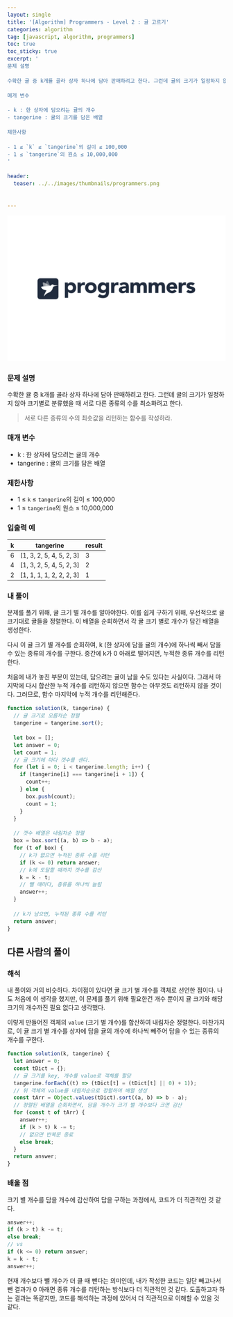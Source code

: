 ```yaml
---
layout: single
title: '[Algorithm] Programmers - Level 2 : 귤 고르기'
categories: algorithm
tag: [javascript, algorithm, programmers]
toc: true
toc_sticky: true
excerpt: '
문제 설명

수확한 귤 중 k개를 골라 상자 하나에 담아 판매하려고 한다. 그런데 귤의 크기가 일정하지 않아 크기별로 분류했을 때 서로 다른 종류의 수를 최소화려고 한다.

매개 변수

- k : 한 상자에 담으려는 귤의 개수
- tangerine : 귤의 크기를 담은 배열

제한사항

- 1 ≤ `k` ≤ `tangerine`의 길이 ≤ 100,000
- 1 ≤ `tangerine`의 원소 ≤ 10,000,000
'

header:
  teaser: ../../images/thumbnails/programmers.png


---
```


![프로그래머스.png](../../images/thumbnails/programmers.png)

### 문제 설명

수확한 귤 중 k개를 골라 상자 하나에 담아 판매하려고 한다. 그런데 귤의 크기가 일정하지 않아 크기별로 분류했을 때 서로 다른 종류의 수를 최소화려고 한다.

> 서로 다른 종류의 수의 최솟값을 리턴하는 함수를 작성하라.

### 매개 변수

- k : 한 상자에 담으려는 귤의 개수
- tangerine : 귤의 크기를 담은 배열

### 제한사항

- 1 ≤ `k` ≤ `tangerine`의 길이 ≤ 100,000
- 1 ≤ `tangerine`의 원소 ≤ 10,000,000

### 입출력 예

| k   | tangerine                | result |
| --- | ------------------------ | ------ |
| 6   | [1, 3, 2, 5, 4, 5, 2, 3] | 3      |
| 4   | [1, 3, 2, 5, 4, 5, 2, 3] | 2      |
| 2   | [1, 1, 1, 1, 2, 2, 2, 3] | 1      |

### 내 풀이

문제를 풀기 위해, 귤 크기 별 개수를 알아야한다. 이를 쉽게 구하기 위해, 우선적으로 귤 크기대로 귤들을 정렬한다. 이 배열을 순회하면서 각 귤 크기 별로 개수가 담긴 배열을 생성한다.

다시 이 귤 크기 별 개수를 순회하여, k (한 상자에 담을 귤의 개수)에 하나씩 빼서 담을 수 있는 종류의 개수를 구한다. 중간에 k가 0 아래로 떨어지면, 누적한 종류 개수를 리턴한다.

처음에 내가 놓친 부분이 있는데, 담으려는 귤이 남을 수도 있다는 사실이다. 그래서 마지막에 다시 합산한 누적 개수를 리턴하지 않으면 함수는 아무것도 리턴하지 않을 것이다. 그러므로, 함수 마지막에 누적 개수를 리턴해준다.

```jsx
function solution(k, tangerine) {
  // 귤 크기로 오름차순 정렬
  tangerine = tangerine.sort();

  let box = [];
  let answer = 0;
  let count = 1;
  // 귤 크기에 마다 갯수를 샌다.
  for (let i = 0; i < tangerine.length; i++) {
    if (tangerine[i] === tangerine[i + 1]) {
      count++;
    } else {
      box.push(count);
      count = 1;
    }
  }

  // 갯수 배열은 내림차순 정렬
  box = box.sort((a, b) => b - a);
  for (t of box) {
    // k가 없으면 누적된 종류 수를 리턴
    if (k <= 0) return answer;
    // k에 도달할 때까지 갯수를 감산
    k = k - t;
    // 뺄 때마다, 종류를 하나씩 늘림
    answer++;
  }

  // k가 남으면, 누적된 종류 수를 리턴
  return answer;
}
```

## 다른 사람의 풀이

### 해석

내 풀이와 거의 비슷하다. 차이점이 있다면 귤 크기 별 개수를 객체로 선언한 점이다. 나도 처음에 이 생각을 했지만, 이 문제를 풀기 위해 필요한건 개수 뿐이지 귤 크기와 해당 크기의 개수까진 필요 없다고 생각했다.

이렇게 만들어진 객체의 `value` (크기 별 개수)를 합산하여 내림차순 정렬한다. 마찬가지로, 이 귤 크기 별 개수를 상자에 담을 귤의 개수에 하나씩 빼주어 담을 수 있는 종류의 개수를 구한다.

```jsx
function solution(k, tangerine) {
  let answer = 0;
  const tDict = {};
  // 귤 크기를 key, 개수를 value로 객체를 할당
  tangerine.forEach((t) => (tDict[t] = (tDict[t] || 0) + 1));
  // 위 객체의 value를 내림차순으로 정렬하여 배열 생성
  const tArr = Object.values(tDict).sort((a, b) => b - a);
  // 정렬된 배열을 순회하면서, 담을 개수가 크기 별 개수보다 크면 감산
  for (const t of tArr) {
    answer++;
    if (k > t) k -= t;
    // 없으면 반복문 종료
    else break;
  }
  return answer;
}
```

### 배울 점

크기 별 개수를 담을 개수에 감산하여 답을 구하는 과정에서, 코드가 더 직관적인 것 같다.

```jsx
answer++;
if (k > t) k -= t;
else break;
// vs
if (k <= 0) return answer;
k = k - t;
answer++;
```

현재 개수보다 뺄 개수가 더 클 때 뺀다는 의미인데, 내가 작성한 코드는 일단 빼고나서 뺀 결과가 0 아래면 종류 개수를 리턴하는 방식보다 더 직관적인 것 같다. 도출하고자 하는 결과는 똑같지만, 코드를 해석하는 과정에 있어서 더 직관적으로 이해할 수 있을 것 같다.

